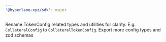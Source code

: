 ```yaml
---
'@hyperlane-xyz/sdk': major
---
```


Rename TokenConfig related types and utilities for clarity. E.g. `CollateralConfig` to `CollateralTokenConfig`.
Export more config types and zod schemas
